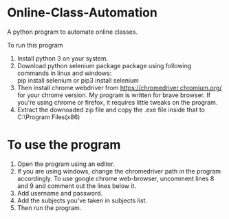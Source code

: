 # Online-Class-Automation
A python program to automate online classes.

To run this program
1. Install python 3 on your system. 
2. Download python selenium package package using following commands in linux and windows: <br />
   pip install selenium or pip3 install selenium
3. Then install chrome webdriver from https://chromedriver.chromium.org/ for your chrome version. My program is written for brave browser. If you're using chrome or firefox, it requires little tweaks on the program.
4. Extract the downoaded zip file and copy the .exe file inside that to C:\Program Files(x86)

# To use the program
1. Open the program using an editor. <br />
2. If you are using windows, change the chromedriver path in the program accordingly. To use google chrome web-browser, uncomment lines 8 and 9 and comment out the lines below it. <br />
3. Add username and password. <br />
4. Add the subjects you've taken in subjects list. <br />
5. Then run the program.
